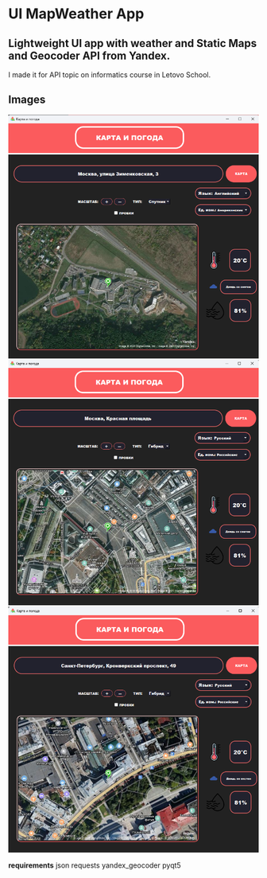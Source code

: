 # UI MapWeather App

## Lightweight UI app with weather and Static Maps and Geocoder API from Yandex.

I made it for API topic on informatics course in Letovo School.

## Images

![alt text](ImagesUI/image.png)
![alt text](ImagesUI/image2.png)
![alt text](ImagesUI/image3.png)

**requirements**
json
requests
yandex_geocoder
pyqt5
